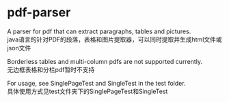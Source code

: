 # pdf-parser
A parser for pdf that can extract paragraphs, tables and pictures.    
java语言的针对PDF的段落，表格和图片提取器，可以同时提取并生成html文件或json文件  

Borderless tables and multi-column pdfs are not supported currently.  
无边框表格和分栏pdf暂时不支持 

For usage, see SinglePageTest and SingleTest in the test folder.    
具体使用方式见test文件夹下的SinglePageTest和SingleTest  
